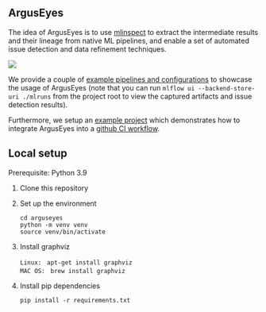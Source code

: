 
## ArgusEyes

The idea of ArgusEyes is to use [mlinspect](https://github.com/stefan-grafberger/mlinspect) to extract the intermediate results and their lineage from native ML pipelines, and enable a set of automated issue detection and data refinement techniques.

<img src="core-idea.png">

We provide a couple of [example pipelines and configurations](arguseyes/example_pipelines) to showcase the usage of ArgusEyes (note that you can run `mlflow ui --backend-store-uri ./mlruns` from the project root to view the captured artifacts and issue detection results). 

Furthermore, we setup an [example project](https://github.com/schelterlabs/arguseyes-example/actions) which demonstrates how to integrate ArgusEyes into a [github CI workflow](https://docs.github.com/en/actions).




## Local setup

Prerequisite: Python 3.9

1. Clone this repository
2. Set up the environment

	`cd arguseyes` <br>
	`python -m venv venv` <br>
	`source venv/bin/activate` <br>

3. Install graphviz

    `Linux: ` `apt-get install graphviz` <br>
    `MAC OS: ` `brew install graphviz` <br>
	
4. Install pip dependencies 

    `pip install -r requirements.txt` <br>

